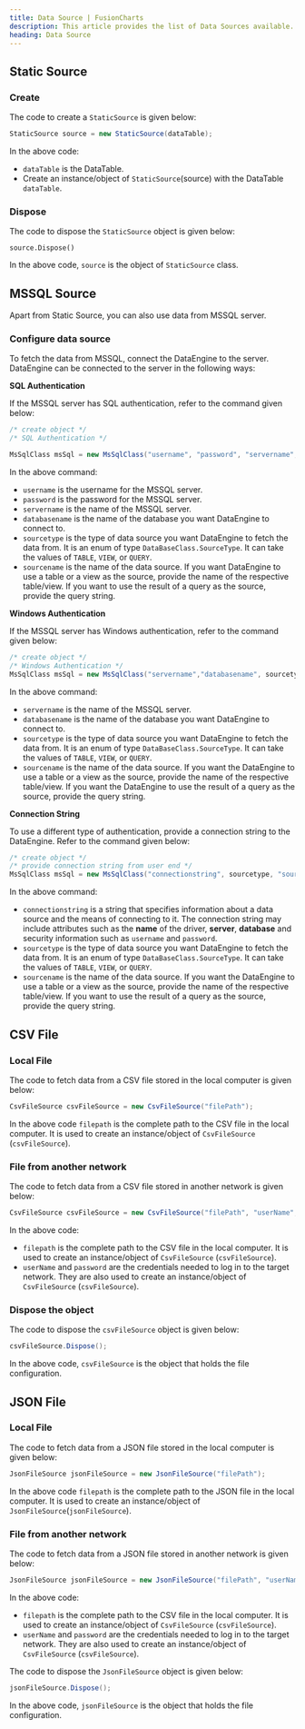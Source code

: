 ```yaml
---
title: Data Source | FusionCharts
description: This article provides the list of Data Sources available.
heading: Data Source
---
```


## Static Source

### Create

The code to create a `StaticSource` is given below:

```csharp
StaticSource source = new StaticSource(dataTable);
```

In the above code:

- `dataTable` is the DataTable.
- Create an instance/object of `StaticSource`(source) with the DataTable `dataTable`.

### Dispose

The code to dispose the `StaticSource` object is given below:

```
source.Dispose()
```

In the above code, `source` is the object of `StaticSource` class.

## MSSQL Source

Apart from Static Source, you can also use data from MSSQL server.

### Configure data source

To fetch the data from MSSQL, connect the DataEngine to the server. DataEngine can be connected to the server in the following ways:

**SQL Authentication**

If the MSSQL server has SQL authentication, refer to the command given below:

```csharp
/* create object */
/* SQL Authentication */

MsSqlClass msSql = new MsSqlClass("username", "password", "servername", "databasename", sourcetype, "sourcename")
```

In the above command:

- `username` is the username for the MSSQL server.
- `password` is the password for the MSSQL server.
- `servername` is the name of the MSSQL server.
- `databasename` is the name of the database you want DataEngine to connect to.
- `sourcetype` is the type of data source you want DataEngine to fetch the data from. It is an enum of type `DataBaseClass.SourceType`. It can take the values of `TABLE`, `VIEW`, or `QUERY`.
- `sourcename` is the name of the data source. If you want DataEngine to use a table or a view as the source, provide the name of the respective table/view. If you want to use the result of a query as the source, provide the query string.

**Windows Authentication**

If the MSSQL server has Windows authentication, refer to the command given below:

```csharp
/* create object */
/* Windows Authentication */
MsSqlClass msSql = new MsSqlClass("servername","databasename", sourcetype, "sourcename")|
```

In the above command:

- `servername` is the name of the MSSQL server.
- `databasename` is the name of the database you want DataEngine to connect to.
- `sourcetype` is the type of data source you want DataEngine to fetch the data from. It is an enum of type `DataBaseClass.SourceType`. It can take the values of `TABLE`, `VIEW`, or `QUERY`.
- `sourcename` is the name of the data source. If you want the DataEngine to use a table or a view as the source, provide the name of the respective table/view. If you want the DataEngine to use the result of a query as the source, provide the query string.

**Connection String**

To use a different type of authentication, provide a connection string to the DataEngine. Refer to the command given below:

```csharp
/* create object */
/* provide connection string from user end */
MsSqlClass msSql = new MsSqlClass("connectionstring", sourcetype, "sourcename")
```

In the above command:

- `connectionstring` is a string that specifies information about a data source and the means of connecting to it. The connection string may include attributes such as the **name** of the driver, **server**, **database** and security information such as `username` and `password`.
- `sourcetype` is the type of data source you want DataEngine to fetch the data from. It is an enum of type `DataBaseClass.SourceType`. It can take the values of `TABLE`, `VIEW`, or `QUERY`.
- `sourcename` is the name of the data source. If you want the DataEngine to use a table or a view as the source, provide the name of the respective table/view. If you want to use the result of a query as the source, provide the query string.

## CSV File

### Local File

The code to fetch data from a CSV file stored in the local computer is given below:

```csharp
CsvFileSource csvFileSource = new CsvFileSource("filePath");
```

In the above code `filepath` is the complete path to the CSV file in the local computer. It is used to create an instance/object of `CsvFileSource` (`csvFileSource`).

### File from another network

The code to fetch data from a CSV file stored in another network is given below:

```csharp
CsvFileSource csvFileSource = new CsvFileSource("filePath", "userName", "password");
```

In the above code:

- `filepath` is the complete path to the CSV file in the local computer. It is used to create an instance/object of `CsvFileSource` (`csvFileSource`).
- `userName` and `password` are the credentials needed to log in to the target network. They are also used to create an instance/object of `CsvFileSource` (`csvFileSource`).

### Dispose the object

The code to dispose the `csvFileSource` object is given below:

```csharp
csvFileSource.Dispose();
```

In the above code, `csvFileSource` is the object that holds the file configuration.

## JSON File

### Local File

The code to fetch data from a JSON file stored in the local computer is given below:

```csharp
JsonFileSource jsonFileSource = new JsonFileSource("filePath");
```

In the above code `filepath` is the complete path to the JSON file in the local computer. It is used to create an instance/object of `JsonFileSource`(`jsonFileSource`).

### File from another network

The code to fetch data from a JSON file stored in another network is given below:

```csharp
JsonFileSource jsonFileSource = new JsonFileSource("filePath", "userName", "password");
```

In the above code:

- `filepath` is the complete path to the CSV file in the local computer. It is used to create an instance/object of `CsvFileSource` (`csvFileSource`).
- `userName` and `password` are the credentials needed to log in to the target network. They are also used to create an instance/object of `CsvFileSource` (`csvFileSource`).

The code to dispose the `JsonFileSource` object is given below:

```csharp
jsonFileSource.Dispose();
```

In the above code, `jsonFileSource` is the object that holds the file configuration.
